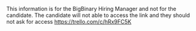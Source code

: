 This information is for the BigBinary Hiring Manager and not for the candidate. 
The candidate will not able to access the link and they should not ask for access
https://trello.com/c/hRx9FC5K
